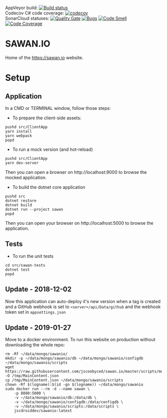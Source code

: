 AppVeyor build: [![Build status](https://ci.appveyor.com/api/projects/status/l1c7qjueue6rxulx?svg=true)](https://ci.appveyor.com/project/jscoobyced/sawan-io)  
Codecov C# code coverage: [![codecov](https://codecov.io/gh/jscoobyced/sawan.io/branch/master/graph/badge.svg)](https://codecov.io/gh/jscoobyced/sawan.io)  
SonarCloud statuses: [![Quality Gate](https://sonarcloud.io/api/project_badges/measure?project=sawan&metric=alert_status&v=11)](https://sonarcloud.io/dashboard?id=sawan)
[![Bugs](https://sonarcloud.io/api/project_badges/measure?project=sawan&metric=bugs&v=11)](https://sonarcloud.io/dashboard?id=sawan)
[![Code Smell](https://sonarcloud.io/api/project_badges/measure?project=sawan&metric=code_smells&v=11)](https://sonarcloud.io/dashboard?id=sawan)
[![Code Coverage](https://sonarcloud.io/api/project_badges/measure?project=sawan&metric=coverage&v=11)](https://sonarcloud.io/dashboard?id=sawan)

# SAWAN.IO
Home of the https://sawan.io website.

# Setup

## Application

In a CMD or TERMINAL window, follow those steps:
- To prepare the client-side assets:
```
pushd src/ClientApp
yarn install
yarn webpack
popd
```

- To run a mock version (and hot-reload)
```
pushd src/ClientApp
yarn dev-server
```

Then you can open a browser on http://localhost:9000 to browse the mocked application.

- To build the dotnet core application
```
pushd src
dotnet restore
dotnet build
dotnet run --project sawan
popd
```

Then you can open your browser on http://localhost:5000 to browse the application.

## Tests

- To run the unit tests
```
cd src/sawan-tests
dotnet test
popd
```

## Update - 2018-12-02

Now this application can auto-deploy it's new version when a tag is created and a GitHub webhook is set
 to `<server>/api/Data/github` and the webhook token set in `appsettings.json`

## Update - 2019-01-27

Move to a docker environment. To run this website on production without downloading the whole repo:
```
rm -Rf ~/data/mongo/sawanio/
mkdir -p ~/data/mongo/sawanio/db ~/data/mongo/sawanio/configdb ~/data/mongo/sawanio/scripts
wget https://raw.githubusercontent.com/jscoobyced/sawan.io/master/scripts/mongo/data/MainContent.json -O /tmp/MainContent.json
cp /tmp/MainContent.json ~/data/mongo/sawanio/scripts
chown -Rf $(logname):$(id -gn $(logname)) ~/data/mongo/sawanio
sudo docker run --rm -d --name sawan \
    -p 8080:5000 \
    -v ~/data/mongo/sawanio/db:/data/db \
    -v ~/data/mongo/sawanio/configdb:/data/configdb \
    -v ~/data/mongo/sawanio/scripts:/data/scripts \
    jscdroiddev/sawanio:latest
```